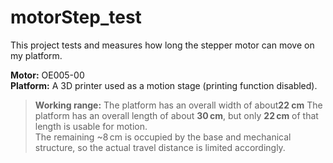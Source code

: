 # motorStep_test

This project tests and measures how long the stepper motor can move on my platform.

**Motor:** OE005-00  
**Platform:** A 3D printer used as a motion stage (printing function disabled).

> **Working range:**
> The platform has an overall width of about**22 cm**
> The platform has an overall length of about **30 cm**, but only **22 cm** of that length is usable for motion.  
> The remaining ~8 cm is occupied by the base and mechanical structure, so the actual travel distance is limited accordingly.


